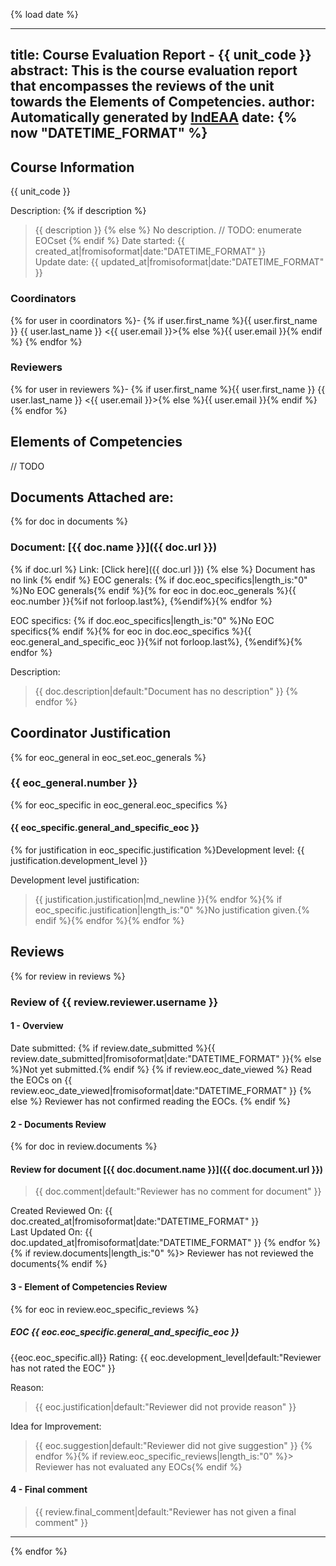 {% load date %}

---
title: Course Evaluation Report - {{ unit_code }}
abstract: This is the course evaluation report that encompasses the reviews of the unit towards the Elements of Competencies.
author: Automatically generated by [IndEAA](https://indeaav2.systemhealthlab.com/)
date: {% now "DATETIME_FORMAT" %} 
---

## Course Information

{{ unit_code }}

Description:
{% if description %}
> {{ description }}
{% else %}
> No description. // TODO: enumerate EOCset
{% endif %}
Date started: {{ created_at|fromisoformat|date:"DATETIME_FORMAT" }}\
Update date: {{ updated_at|fromisoformat|date:"DATETIME_FORMAT" }}

### Coordinators
{% for user in coordinators %}- {% if user.first_name %}{{ user.first_name }} {{ user.last_name }} <{{ user.email }}>{% else %}{{ user.email }}{% endif %}
{% endfor %}
### Reviewers 
{% for user in reviewers %}- {% if user.first_name %}{{ user.first_name }} {{ user.last_name }} <{{ user.email }}>{% else %}{{ user.email }}{% endif %}
{% endfor %}
## Elements of Competencies
// TODO
## Documents Attached are:

{% for doc in documents %}
### Document: [{{ doc.name }}]({{ doc.url }})
{% if doc.url %}
Link: [Click here]({{ doc.url }})
{% else %}
Document has no link
{% endif %}
EOC generals: {% if doc.eoc_specifics|length_is:"0" %}No EOC generals{% endif %}{% for eoc in doc.eoc_generals %}{{ eoc.number }}{%if not forloop.last%}, {%endif%}{% endfor %}

EOC specifics: {% if doc.eoc_specifics|length_is:"0" %}No EOC specifics{% endif %}{% for eoc in doc.eoc_specifics %}{{ eoc.general_and_specific_eoc }}{%if not forloop.last%}, {%endif%}{% endfor %}

Description:

> {{ doc.description|default:"Document has no description" }}
{% endfor %}

## Coordinator Justification
{% for eoc_general in eoc_set.eoc_generals %}
### {{ eoc_general.number }}
{% for eoc_specific in eoc_general.eoc_specifics %}
#### {{ eoc_specific.general_and_specific_eoc }}
{% for justification in eoc_specific.justification %}Development level: {{ justification.development_level }}

Development level justification:

> {{ justification.justification|md_newline }}{% endfor %}{% if eoc_specific.justification|length_is:"0" %}No justification given.{% endif %}{% endfor %}{% endfor %}

## Reviews
{% for review in reviews %}
### Review of {{ review.reviewer.username }}

#### 1 - Overview
Date submitted: {% if review.date_submitted %}{{ review.date_submitted|fromisoformat|date:"DATETIME_FORMAT" }}{% else %}Not yet submitted.{% endif %}
{% if review.eoc_date_viewed %}
Read the EOCs on {{ review.eoc_date_viewed|fromisoformat|date:"DATETIME_FORMAT" }}
{% else %}
Reviewer has not confirmed reading the EOCs.
{% endif %}
#### 2 - Documents Review
{% for doc in review.documents %}
#### Review for document [{{ doc.document.name }}]({{ doc.document.url }})

> {{ doc.comment|default:"Reviewer has no comment for document" }}

Created Reviewed On: {{ doc.created_at|fromisoformat|date:"DATETIME_FORMAT" }}\
Last Updated On: {{ doc.updated_at|fromisoformat|date:"DATETIME_FORMAT" }}
{% endfor %}{% if review.documents|length_is:"0" %}> Reviewer has not reviewed the documents{% endif %}
#### 3 - Element of Competencies Review
{% for eoc in review.eoc_specific_reviews %}
##### EOC {{ eoc.eoc_specific.general_and_specific_eoc }}
{{eoc.eoc_specific.all}}
Rating: {{ eoc.development_level|default:"Reviewer has not rated the EOC" }}

Reason:

> {{ eoc.justification|default:"Reviewer did not provide reason" }}

Idea for Improvement:

> {{ eoc.suggestion|default:"Reviewer did not give suggestion" }}
{% endfor %}{% if review.eoc_specific_reviews|length_is:"0" %}> Reviewer has not evaluated any EOCs{% endif %}
#### 4 - Final comment

> {{ review.final_comment|default:"Reviewer has not given a final comment" }}

--- 

{% endfor %}